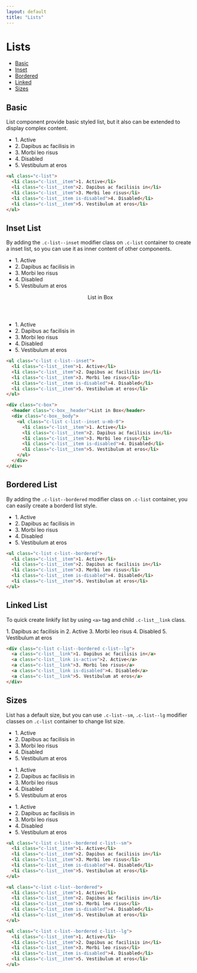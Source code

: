 ```yaml
---
layout: default
title: "Lists"
---
```


# Lists
- [Basic](#basic)
- [Inset](#inset)
- [Bordered](#bordered)
- [Linked](#linked)
- [Sizes](#sizes)

## Basic
List component provide basic styled list, but it also can be extended to
display complex content.

<div class="l-row">
  <div class="l-col-6@md">
    <ul class="c-list">
      <li class="c-list__item">1. Active</li>
      <li class="c-list__item">2. Dapibus ac facilisis in</li>
      <li class="c-list__item">3. Morbi leo risus</li>
      <li class="c-list__item is-disabled">4. Disabled</li>
      <li class="c-list__item">5. Vestibulum at eros</li>
    </ul>
  </div>
</div>

```html
<ul class="c-list">
  <li class="c-list__item">1. Active</li>
  <li class="c-list__item">2. Dapibus ac facilisis in</li>
  <li class="c-list__item">3. Morbi leo risus</li>
  <li class="c-list__item is-disabled">4. Disabled</li>
  <li class="c-list__item">5. Vestibulum at eros</li>
</ul>
```

## Inset List
By adding the `.c-list--inset` modifier class on `.c-list`
container to create a inset list, so you can use it as inner content of other components.

<div class="l-row">
  <div class="l-col-6@md">
    <ul class="c-list c-list--inset">
      <li class="c-list__item">1. Active</li>
      <li class="c-list__item">2. Dapibus ac facilisis in</li>
      <li class="c-list__item">3. Morbi leo risus</li>
      <li class="c-list__item is-disabled">4. Disabled</li>
      <li class="c-list__item">5. Vestibulum at eros</li>
    </ul>
  </div>
  <div class="l-col-6@md">
    <div class="c-box">
      <header class="c-box__header">List in Box</header>
      <div class="c-box__body">
        <ul class="c-list c-list--inset u-mb-0">
          <li class="c-list__item">1. Active</li>
          <li class="c-list__item">2. Dapibus ac facilisis in</li>
          <li class="c-list__item">3. Morbi leo risus</li>
          <li class="c-list__item is-disabled">4. Disabled</li>
          <li class="c-list__item">5. Vestibulum at eros</li>
        </ul>
      </div>
    </div>
  </div>
</div>

```html
<ul class="c-list c-list--inset">
  <li class="c-list__item">1. Active</li>
  <li class="c-list__item">2. Dapibus ac facilisis in</li>
  <li class="c-list__item">3. Morbi leo risus</li>
  <li class="c-list__item is-disabled">4. Disabled</li>
  <li class="c-list__item">5. Vestibulum at eros</li>
</ul>

<div class="c-box">
  <header class="c-box__header">List in Box</header>
  <div class="c-box__body">
    <ul class="c-list c-list--inset u-mb-0">
      <li class="c-list__item">1. Active</li>
      <li class="c-list__item">2. Dapibus ac facilisis in</li>
      <li class="c-list__item">3. Morbi leo risus</li>
      <li class="c-list__item is-disabled">4. Disabled</li>
      <li class="c-list__item">5. Vestibulum at eros</li>
    </ul>
  </div>
</div>
```

## Bordered List
By adding the `.c-list--bordered` modifier class on `.c-list`
container, you can easily create a borderd list style.

<div class="l-row">
  <div class="l-col-6@md">
    <ul class="c-list c-list--bordered">
      <li class="c-list__item">1. Active</li>
      <li class="c-list__item">2. Dapibus ac facilisis in</li>
      <li class="c-list__item">3. Morbi leo risus</li>
      <li class="c-list__item is-disabled">4. Disabled</li>
      <li class="c-list__item">5. Vestibulum at eros</li>
    </ul>
  </div>
</div>

```html
<ul class="c-list c-list--bordered">
  <li class="c-list__item">1. Active</li>
  <li class="c-list__item">2. Dapibus ac facilisis in</li>
  <li class="c-list__item">3. Morbi leo risus</li>
  <li class="c-list__item is-disabled">4. Disabled</li>
  <li class="c-list__item">5. Vestibulum at eros</li>
</ul>
```

## Linked List
To quick create linkify list by using `<a>` tag and child `.c-list__link` class.

<div class="l-row">
  <div class="l-col-6@md">
    <div class="c-list c-list--bordered c-list--lg">
      <a class="c-list__link">1. Dapibus ac facilisis in</a>
      <a class="c-list__link is-active">2. Active</a>
      <a class="c-list__link">3. Morbi leo risus</a>
      <a class="c-list__link is-disabled">4. Disabled</a>
      <a class="c-list__link">5. Vestibulum at eros</a>
    </div>
  </div>
</div>

```html
<div class="c-list c-list--bordered c-list--lg">
  <a class="c-list__link">1. Dapibus ac facilisis in</a>
  <a class="c-list__link is-active">2. Active</a>
  <a class="c-list__link">3. Morbi leo risus</a>
  <a class="c-list__link is-disabled">4. Disabled</a>
  <a class="c-list__link">5. Vestibulum at eros</a>
</div>
```

## Sizes
List has a default size, but you can use `.c-list--sm`, `.c-list--lg`
modifier classes on `.c-list` container to change list size.

<div class="l-row">
  <div class="l-col-4@md">
    <ul class="c-list c-list--bordered c-list--sm">
      <li class="c-list__item">1. Active</li>
      <li class="c-list__item">2. Dapibus ac facilisis in</li>
      <li class="c-list__item">3. Morbi leo risus</li>
      <li class="c-list__item is-disabled">4. Disabled</li>
      <li class="c-list__item">5. Vestibulum at eros</li>
    </ul>
  </div>
  <div class="l-col-4@md">
    <ul class="c-list c-list--bordered">
      <li class="c-list__item">1. Active</li>
      <li class="c-list__item">2. Dapibus ac facilisis in</li>
      <li class="c-list__item">3. Morbi leo risus</li>
      <li class="c-list__item is-disabled">4. Disabled</li>
      <li class="c-list__item">5. Vestibulum at eros</li>
    </ul>
  </div>
  <div class="l-col-4@md">
    <ul class="c-list c-list--bordered c-list--lg">
      <li class="c-list__item">1. Active</li>
      <li class="c-list__item">2. Dapibus ac facilisis in</li>
      <li class="c-list__item">3. Morbi leo risus</li>
      <li class="c-list__item is-disabled">4. Disabled</li>
      <li class="c-list__item">5. Vestibulum at eros</li>
    </ul>
  </div>
</div>

```html
<ul class="c-list c-list--bordered c-list--sm">
  <li class="c-list__item">1. Active</li>
  <li class="c-list__item">2. Dapibus ac facilisis in</li>
  <li class="c-list__item">3. Morbi leo risus</li>
  <li class="c-list__item is-disabled">4. Disabled</li>
  <li class="c-list__item">5. Vestibulum at eros</li>
</ul>

<ul class="c-list c-list--bordered">
  <li class="c-list__item">1. Active</li>
  <li class="c-list__item">2. Dapibus ac facilisis in</li>
  <li class="c-list__item">3. Morbi leo risus</li>
  <li class="c-list__item is-disabled">4. Disabled</li>
  <li class="c-list__item">5. Vestibulum at eros</li>
</ul>

<ul class="c-list c-list--bordered c-list--lg">
  <li class="c-list__item">1. Active</li>
  <li class="c-list__item">2. Dapibus ac facilisis in</li>
  <li class="c-list__item">3. Morbi leo risus</li>
  <li class="c-list__item is-disabled">4. Disabled</li>
  <li class="c-list__item">5. Vestibulum at eros</li>
</ul>
```
